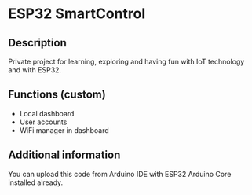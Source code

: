 
# ESP32 SmartControl

## Description
Private project for learning, exploring and having fun with IoT technology and with ESP32. 

## Functions (custom)
 - Local dashboard
 - User accounts
 - WiFi manager in dashboard

## Additional information
You can upload this code from Arduino IDE with ESP32 Arduino Core installed already.
